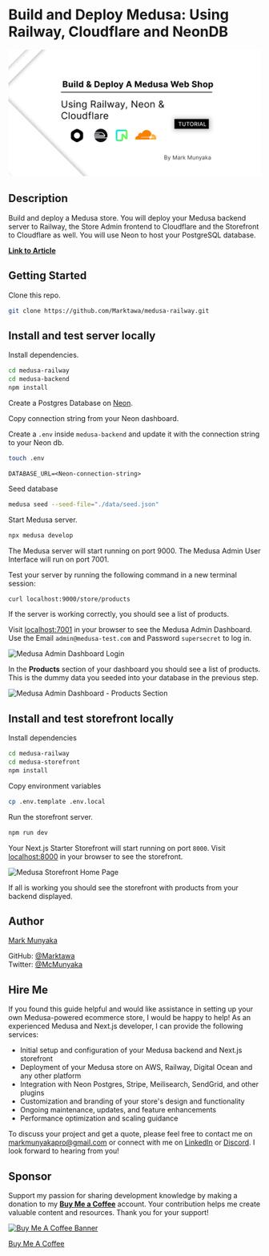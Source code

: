# Build and Deploy Medusa: Using Railway, Cloudflare and NeonDB

![cover](/gh-railway-medusa-cover.png)

## Description

Build  and deploy a Medusa store. You will deploy your Medusa backend server to Railway, the Store Admin frontend to Cloudflare and the Storefront to Cloudflare as well. You will use Neon to host your PostgreSQL database.

[**Link to Article**](https://dev.to/markmunyaka)

## Getting Started

Clone this repo.

```sh
git clone https://github.com/Marktawa/medusa-railway.git
```

## Install and test server locally

Install dependencies.
```sh
cd medusa-railway
cd medusa-backend
npm install
```

Create a Postgres Database on [Neon](console.neon.tech).

Copy connection string from your Neon dashboard.

Create a `.env` inside `medusa-backend` and update it with the connection string to your Neon db.
```sh
touch .env
```

```
DATABASE_URL=<Neon-connection-string>
```

Seed database
```sh
medusa seed --seed-file="./data/seed.json"
```

Start Medusa server.
```sh
npx medusa develop
```

The Medusa server will start running on port 9000. The Medusa Admin User Interface will run on port 7001.

Test your server by running the following command in a new terminal session:

```sh
curl localhost:9000/store/products
```

If the server is working correctly, you should see a list of products.

Visit [localhost:7001](http://localhost:7001) in your browser to see the Medusa Admin Dashboard. Use the Email `admin@medusa-test.com` and Password `supersecret` to log in.

![Medusa Admin Dashboard Login](https://res.cloudinary.com/craigsims808/image/upload/v1722860520/articles/railway-medusa/medusa-admin-login_yyrbq8.png)

In the **Products** section of your dashboard you should see a list of products. This is the dummy data you seeded into your database in the previous step.

![Medusa Admin Dashboard - Products Section](https://res.cloudinary.com/craigsims808/image/upload/v1722860625/articles/railway-medusa/medusa-admin-products_zdplb4.png)

## Install and test storefront locally

Install dependencies
```sh
cd medusa-railway
cd medusa-storefront
npm install
```

Copy environment variables
```sh
cp .env.template .env.local
```

Run the storefront server.
```sh
npm run dev
```
Your Next.js Starter Storefront will start running on port `8000`. Visit [localhost:8000](http://localhost:8000) in your browser to see the storefront.

![Medusa Storefront Home Page](https://res.cloudinary.com/craigsims808/image/upload/v1722861405/articles/railway-medusa/medusa-storefront_ghfhzn.png)

If all is working you should see the storefront with products from your backend displayed.

## Author

[Mark Munyaka](https://markmunyaka.com)

GitHub: [@Marktawa](https://github.com/Marktawa)  
Twitter: [@McMunyaka](https://twitter.com/McMunyaka)

## Hire Me

If you found this guide helpful and would like assistance in setting up your own Medusa-powered ecommerce store, I would be happy to help!
As an experienced Medusa and Next.js developer, I can provide the following services:

- Initial setup and configuration of your Medusa backend and Next.js storefront
- Deployment of your Medusa store on AWS, Railway, Digital Ocean and any other platform
- Integration with Neon Postgres, Stripe, Meilisearch, SendGrid, and other plugins
- Customization and branding of your store's design and functionality
- Ongoing maintenance, updates, and feature enhancements
- Performance optimization and scaling guidance

To discuss your project and get a quote, please feel free to contact me on [markmunyakapro@gmail.com](mailto:markmunyakapro@gmail.com) or connect with me on [LinkedIn](https://www.linkedin.com/in/mark-tawanda-munyaka-a878137b) or [Discord](https://discord.com/users/558354133170782254). I look forward to hearing from you!

## Sponsor

Support my passion for sharing development knowledge by making a donation to my [**Buy Me a Coffee**](https://www.buymeacoffee.com/markmunyaka) account. Your contribution helps me create valuable content and resources. Thank you for your support!

[![Buy Me A Coffee Banner](https://res.cloudinary.com/craigsims808/image/upload/v1708089939/articles/test/buymeacoffee_lqmwjn.png)](https://www.buymeacoffee.com/markmunyaka)

[Buy Me A Coffee](https://www.buymeacoffee.com/markmunyaka)
